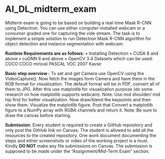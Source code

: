 # AI_DL_midterm_exam


Midterm exam is going to be based on building a real-time Mask R-CNN using Detectron. You can use either computer-installed webcam or a consumer graded one for capturing the vide stream.
The task is to implement a simple solution to run Detectron Mask R-CNN algorithm for object detection and instance segmentation with webcam. 


****Runtime Requirements are as follows****:
•	Installing Detectron
•	CUDA 8 and above
•	cuDNN 6 and above
•	OpenCV 3.4
Datasets which can be used:
COCO
COCO minival
PASCAL VOC 2007
Kavsir


****Basic step overview :****
To set and get Camera use OpenCV using the VideoCapture(). Now fetch the images form Camera and have them in the RGB format for visualization. The default format will be in PDF, convert all of them to JPG. After this use matplotlib for visualization purpose (do some research on how matplotlib supports webcam). 
Note: Use mid shoulder/ mid hip first for better visualization. 
Now draw/blend the keypoints and then show them. Visualize the matplotlib figure. Post that Convert a matplotlib figure to a NumPy array with RGBA channels and return it. 
Note: Be sure to draw the canvas before starting. 



****Submission:****
Every student is required to create a GitHub repository and only post the GitHub link on Canvas. The student is allowed to add all the resources to the created repository. One work document documenting the steps and either screenshots or video of the working project is a must. Kindly ****DO NOT**** make any file submissions on Canvas. The submission is supposed to be made under the “Assignment/Mid-Term Exam” section.
